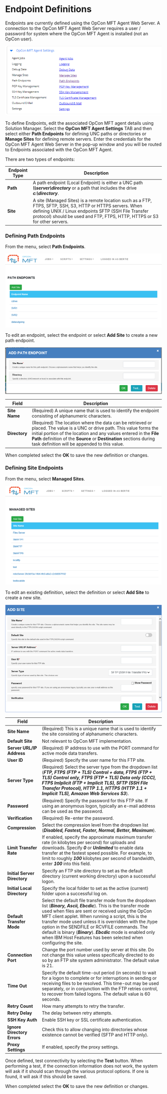 # Endpoint Definitions
Endpoints are currently defined using the OpCon MFT Agent Web Server. A connection to the OpCon MFT Agent Web Server requires a user / password for system where the OpCon MFT Agent is installed (not an OpCon user).

![OpCon MFT Agent Details](../static/img/opconmft-agent-details.png)

To define Endpoints, edit the associated OpCon MFT agent details using Solution Manager.
Select the **OpCon MFT Agent Settings** TAB and then select either **Path Endpoints** for defining UNC paths or directories or **Manage Sites** for defining remote servers.
Enter the credentials for the OpCon MFT Agent Web Server in the pop-up window and you will be routed to Endpoints associated with the OpCon MFT Agent. 

There are two types of endpoints:

Endpoint Type | Description
------------- | -----------
**Path**      | A path endpoint (Local Endpoint) is either a UNC path ***\\\\server\\directory*** or a path that includes the drive ***c:\\directory***.
**Site**      | A site (Managed Sites) is a remote location such as a FTP, FTPS, SFTP, SSH, S3, HTTP or HTTPS servers. When defining UNIX / Linux endpoints SFTP (SSH File Transfer protocol) should be used and FTP, FTPS, HTTP, HTTPS or S3 for other servers.

### Defining Path Endpoints

From the menu, select **Path Endpoints**.

![Path Endpoints](../static/img/path-endpoints.png)

To edit an endpoint, select the endpoint or select **Add Site** to create a new path endpoint.

![Add Path Endpoints](../static/img/add-path-endpoint-definition.png)

Field                        | Description
---------------------------- | -----------
**Site Name**                | (Required) A unique name that is used to identify the endpoint consisting of alphanumeric characters. 
**Directory**                | (Required) The location where the data can be retrieved or placed. The value is a UNC or drive path. This value forms the initial portion of the location and any values entered in the **File Path** definition of the **Source** or **Destination** sections during task definition will be appended to this value. 

When completed select the **OK** to save the new definition or changes.

### Defining Site Endpoints
From the menu, select **Managed Sites**.

![Managed Sites](../static/img/managed-sites.png)

To edit an existing definition, select the definition or select **Add Site** to create a new site.

![Managed Site Definition](../static/img/add-managed-sites.png)

Field                        | Description
---------------------------- | -----------
**Site Name**                | (Required) This is a unique name that is used to identify the site consisting of alphanumeric characters. 
**Default Site**             | Not relevant to OpCon MFT implementation. 
**Server URL/IP Address**    | (Required) IP address to use with the PORT command for active mode data transfers. 
**User ID**                  | (Required) Specify the user name for this FTP site. 
**Server Type**              | (Required) Select the server type from the dropdown list (***FTP, FTPS (FTP + TLS) Control + data, FTPS (FTP + TLS) Control only, FTPS (FTP + TLS) Data only (CCC), FTPS Imlplicit (FTP + Implicit TLS), SFTP (SSH File Transfer Protocol), HTTP 1.1, HTTPS (HTTP 1.1 + Implicit TLS), Amazon Web Services S3***).
**Password**                 | (Required) Specify the password for this FTP site. If using an anonymous logon, typically an e-mail address can be used as the password.
**Verification**             | (Required) Re-enter the password.
**Compression**              | Select the compression level from the dropdown list (***Disabled, Fastest, Faster, Normal, Better, Maximum***).
**Limit Transfer Rate**      | If enabled, specify the approximate maximum transfer rate (in kilobytes per second) for uploads and downloads. Specify ***0*** or ***Unlimited*** to enable data transfer at the fastest speed possible. For example, to limit to roughly ***100*** kilobytes per second of bandwidth, enter ***100*** into this field. 
**Initial Server Directory** | Specify an FTP site directory to set as the default directory (current working directory) upon a successful logon. 
**Initial Local Directory**  | Specify the local folder to set as the active (current) folder upon a successful log on. 
**Default Transfer Mode**    | Select the default file transfer mode from the dropdown list (***Binary, Ascii, Ebcdic***). This is the transfer mode used when files are sent or received using the OpCon MFT client applet. When running a script, this is the transfer mode used unless it is overridden with the /type option in the SENDFILE or RCVFILE commands. The default is binary (***Binary***). ***Ebcdic*** mode is enabled only when IBM Host Features has been selected when configuring the site.
**Connection Port**          | Change the port number used by server at this site. Do not change this value unless specifically directed to do so by an FTP site system administrator. The default value is 21. 
**Time Out**                 | Specify the default time-out period (in seconds) to wait for a logon to complete or for interruptions in sending or receiving files to be resolved. This time-out may be used separately, or in conjunction with the FTP retries control, to recover from failed logons. The default value is 60 seconds.
**Retry Count**              | How many attempts to retry the transfer. 
**Retry Delay**              | The delay between retry attempts. 
**SSH Key Auth**             | Enable SSH key or SSL certificate authentication. 
**Ignore Directory Errors**  | Check this to allow changing into directories whose existence cannot be verified (SFTP and HTTP only).
**Proxy Settings**           | If enabled, specify the proxy settings.

Once defined, test connectivity by selecting the **Test** button. When performing a test, if the connection information does not work, the system will ask if it should
scan through the various protocol options. If one is found, it will ask if this should be saved. 

When completed select the **OK** to save the new definition or changes.

